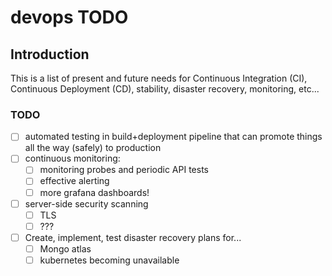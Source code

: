 # devops TODO

## Introduction

This is a list of present and future needs for Continuous Integration (CI), Continuous Deployment (CD), stability, disaster recovery, monitoring, etc...

### TODO

- [ ] automated testing in build+deployment pipeline that can promote things all the way (safely) to production
- [ ] continuous monitoring:
  - [ ] monitoring probes and periodic API tests
  - [ ] effective alerting
  - [ ] more grafana dashboards!
- [ ] server-side security scanning
  - [ ] TLS
  - [ ] ???
- [ ] Create, implement, test disaster recovery plans for...
  - [ ] Mongo atlas
  - [ ] kubernetes becoming unavailable
